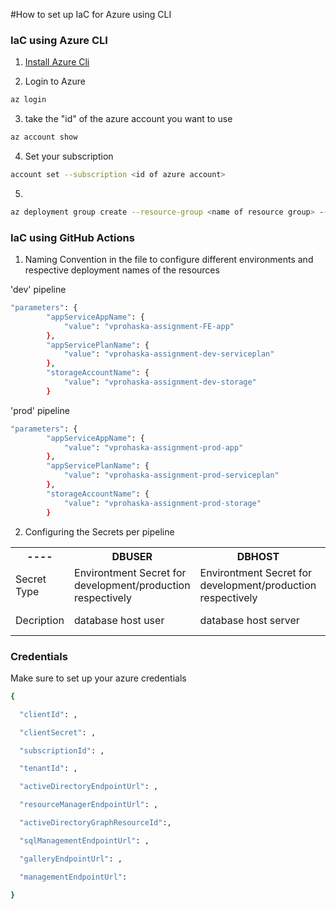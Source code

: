 #How to set up IaC for Azure using CLI

### IaC using Azure CLI

1. [Install Azure Cli](https://learn.microsoft.com/en-us/cli/azure/install-azure-cli)

2. Login to Azure 

```sh
az login
```

3. take the "id" of the azure account you want to use
```sh
az account show
```
4. Set your subscription
```sh
account set --subscription <id of azure account>
```
5. 

```sh
az deployment group create --resource-group <name of resource group> --template-file <path of file>
```

### IaC using GitHub Actions

1. Naming Convention in the file to configure different environments and respective deployment names of the resources

'dev' pipeline
```sh
"parameters": {
        "appServiceAppName": {
            "value": "vprohaska-assignment-FE-app"
        },
        "appServicePlanName": {
            "value": "vprohaska-assignment-dev-serviceplan"
        },
        "storageAccountName": {
            "value": "vprohaska-assignment-dev-storage"
        }
``` 

'prod' pipeline
```sh
"parameters": {
        "appServiceAppName": {
            "value": "vprohaska-assignment-prod-app"
        },
        "appServicePlanName": {
            "value": "vprohaska-assignment-prod-serviceplan"
        },
        "storageAccountName": {
            "value": "vprohaska-assignment-prod-storage"
        }
```

2. Configuring the Secrets per pipeline
 <table align="center" >
  <tr>
    <th>----</th>
    <th>DBUSER</th>
    <th>DBHOST</th>
    <th>DBPASS</th>
    <th>DBNAME</th>
    <th>AZURE_CREDENTIALS</th>
    
  </tr>
  <tr>  
    <td>Secret Type </td>
    <td>Environtment Secret for development/production respectively</td>
    <td>Environtment Secret for development/production respectively</td>
    <td>Environment Secret for development/production respectively</td>
    <td>Environment Secret for development/production respectively</td>
    <td>Repository Secret</td>
    </tr>

  <tr>  
    <td>Decription </td>
    <td>database host user</td>
    <td>database host server</td>
    <td>password for the db server</td>
    <td>database name </td>
    <td href = "#Credentials">azure credentials json</td>
</tr>
</tr>
</table>



### Credentials 

Make sure to set up your azure credentials
```sh
{

  "clientId": ,

  "clientSecret": ,

  "subscriptionId": ,

  "tenantId": ,

  "activeDirectoryEndpointUrl": ,

  "resourceManagerEndpointUrl": ,

  "activeDirectoryGraphResourceId":,

  "sqlManagementEndpointUrl": ,

  "galleryEndpointUrl": ,

  "managementEndpointUrl": 

}
```


